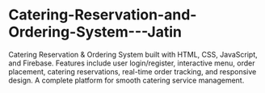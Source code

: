 # Catering-Reservation-and-Ordering-System---Jatin
Catering Reservation &amp; Ordering System built with HTML, CSS, JavaScript, and Firebase. Features include user login/register, interactive menu, order placement, catering reservations, real-time order tracking, and responsive design. A complete platform for smooth catering service management.
